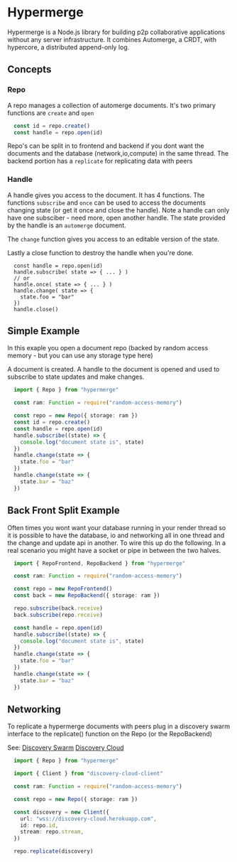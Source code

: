 # Hypermerge

Hypermerge is a Node.js library for building p2p collaborative applications
without any server infrastructure.  It combines Automerge, a CRDT,
with hypercore, a distributed append-only log.

## Concepts

### Repo

A repo manages a collection of automerge documents.  It's two primary functions are `create` and `open`

```ts
  const id = repo.create()
  const handle = repo.open(id)
```

Repo's can be split in to frontend and backend if you dont want the documents
and the database (network,io,compute) in the same thread.  The backend portion
has a `replicate` for replicating data with peers

### Handle

A handle gives you access to the document.  It has 4 functions.  The functions
`subscribe` and `once` can be used to access the documents changing state (or
get it once and close the handle).  Note a handle can only have one subsciber -
need more, open another handle.  The state provided by the handle is an `automerge`
document.

The `change` function gives you access to an editable version of the state.

Lastly a close function to destroy the handle when you're done.

```
  const handle = repo.open(id)
  handle.subscribe( state => { ... } )
  // or
  handle.once( state => { ... } )
  handle.change( state => {
    state.foo = "bar"
  })
  handle.close()
```

## Simple Example

In this exaple you open a document repo (backed by random access memory - but
you can use any storage type here)

A document is created.  A handle to the document is opened and used to
subscribe to state updates and make changes.

```ts
  import { Repo } from "hypermerge"

  const ram: Function = require("random-access-memory")

  const repo = new Repo({ storage: ram })
  const id = repo.create()
  const handle = repo.open(id)
  handle.subscribe((state) => {
    console.log("document state is", state)
  })
  handle.change(state => {
    state.foo = "bar"
  })
  handle.change(state => {
    state.bar = "baz"
  })
```

## Back Front Split Example

  Often times you wont want your database running in your render thread so it
is possible to have the database, io and networking all in one thread and the
change and update api in another.  To wire this up do the following.  In a real
scenario you might have a socket or pipe in between the two halves.

```ts
  import { RepoFrontend, RepoBackend } from "hypermerge"

  const ram: Function = require("random-access-memory")

  const repo = new RepoFrontend()
  const back = new RepoBackend({ storage: ram })

  repo.subscribe(back.receive)
  back.subscribe(repo.receive)

  const handle = repo.open(id)
  handle.subscribe((state) => {
    console.log("document state is", state)
  })
  handle.change(state => {
    state.foo = "bar"
  })
  handle.change(state => {
    state.bar = "baz"
  })
```

## Networking

  To replicate a hypermerge documents with peers plug in a discovery swarm
interface to the replicate() function on the Repo (or the RepoBackend)

See:
[Discovery Swarm](https://github.com/mafintosh/discovery-swarm)
[Discovery Cloud](https://github.com/orionz/discovery-cloud-client)

```ts
  import { Repo } from "hypermerge"

  import { Client } from "discovery-cloud-client"

  const ram: Function = require("random-access-memory")

  const repo = new Repo({ storage: ram })

  const discovery = new Client({
    url: "wss://discovery-cloud.herokuapp.com",
    id: repo.id,
    stream: repo.stream,
  })

  repo.replicate(discovery)
```


